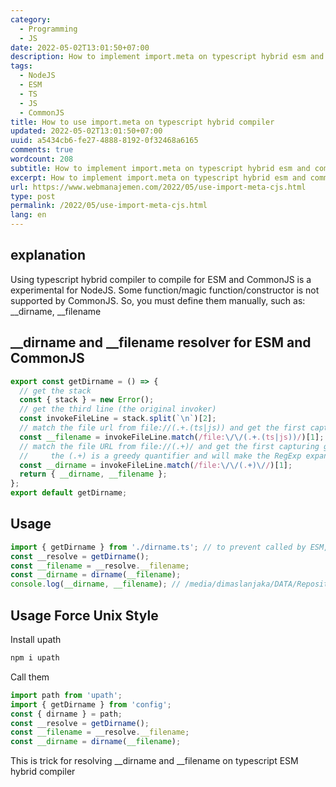 ```yaml
---
category:
  - Programming
  - JS
date: 2022-05-02T13:01:50+07:00
description: How to implement import.meta on typescript hybrid esm and commonjs compiler
tags:
  - NodeJS
  - ESM
  - TS
  - JS
  - CommonJS
title: How to use import.meta on typescript hybrid compiler
updated: 2022-05-02T13:01:50+07:00
uuid: a5434cb6-fe27-4888-8192-0f32468a6165
comments: true
wordcount: 208
subtitle: How to implement import.meta on typescript hybrid esm and commonjs compiler
excerpt: How to implement import.meta on typescript hybrid esm and commonjs compiler
url: https://www.webmanajemen.com/2022/05/use-import-meta-cjs.html
type: post
permalink: /2022/05/use-import-meta-cjs.html
lang: en
---
```


## explanation
Using typescript hybrid compiler to compile for ESM and CommonJS is a experimental for NodeJS.
Some function/magic function/constructor is not supported by CommonJS. So, you must define them manually, such as: __dirname, __filename

## __dirname and __filename resolver for ESM and CommonJS
```ts
export const getDirname = () => {
  // get the stack
  const { stack } = new Error();
  // get the third line (the original invoker)
  const invokeFileLine = stack.split(`\n`)[2];
  // match the file url from file://(.+.(ts|js)) and get the first capturing group
  const __filename = invokeFileLine.match(/file:\/\/(.+.(ts|js))/)[1];
  // match the file URL from file://(.+)/ and get the first capturing group
  //     the (.+) is a greedy quantifier and will make the RegExp expand to the largest match
  const __dirname = invokeFileLine.match(/file:\/\/(.+)\//)[1];
  return { __dirname, __filename };
};
export default getDirname;
```

## Usage
```ts
import { getDirname } from './dirname.ts'; // to prevent called by ESM, we using static import
const __resolve = getDirname();
const __filename = __resolve.__filename;
const __dirname = dirname(__filename);
console.log(__dirname, __filename); // /media/dimaslanjaka/DATA/Repositories/traffic-generator/express/src/public/routes /media/dimaslanjaka/DATA/Repositories/traffic-generator/express/src/public/routes/index.ts
```
## Usage Force Unix Style
Install upath
```bash
npm i upath
```
Call them
```ts
import path from 'upath';
import { getDirname } from 'config';
const { dirname } = path;
const __resolve = getDirname();
const __filename = __resolve.__filename;
const __dirname = dirname(__filename);
```

This is trick for resolving __dirname and __filename on typescript ESM hybrid compiler
